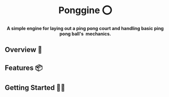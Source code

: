 <h1 align=center>Ponggine ⭕</h1>
<h4 align=center>A simple engine for laying out a ping pong court and handling basic ping pong ball's  mechanics.</h4>

## Overview 🔎
## Features 📦
## Getting Started 🌷🐝